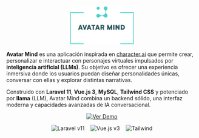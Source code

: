 <div align="center">

<p align="center">
    <img src="public/images/logotipo-sm-v4-login.png" alt="Git" width="170" title="Git" />
</p>

</div>

<div align="left">

<p align="left">
    
**Avatar Mind** es una aplicación inspirada en [character.ai](https://character.ai) que permite crear, personalizar e interactuar con personajes virtuales impulsados por **inteligencia artificial (LLMs)**.
Su objetivo es ofrecer una experiencia inmersiva donde los usuarios puedan diseñar personalidades únicas, conversar con ellas y explorar distintas narrativas.

Construido con **Laravel 11**, **Vue.js 3**, **MySQL**, **Tailwind CSS** y potenciado por **llama** (LLM), Avatar Mind combina un backend sólido, una interfaz moderna y capacidades avanzadas de IA conversacional.

</p>

</div>

<div align="center">

<p>

[![Ver Demo](https://img.shields.io/badge/demo-red?style=for-the-badge)](https://www.dropbox.com/scl/fi/mjjnd8raill6hktmsgc49/avatar-mind-demo.mp4?rlkey=cywl0qcx2x0r4wm9r4cho723r&st=c2r456ds&dl=0)

</p>

![Laravel v11](https://img.shields.io/badge/laravel-v11-blue?logo=laravel)
&nbsp;&nbsp;
![Vue.js v3](https://img.shields.io/badge/vue.js-v3-blue?logo=vue.js)
&nbsp;&nbsp;
![Tailwind](https://img.shields.io/badge/tailwindcss-gray?logo=tailwindcss)

</div>

<br>